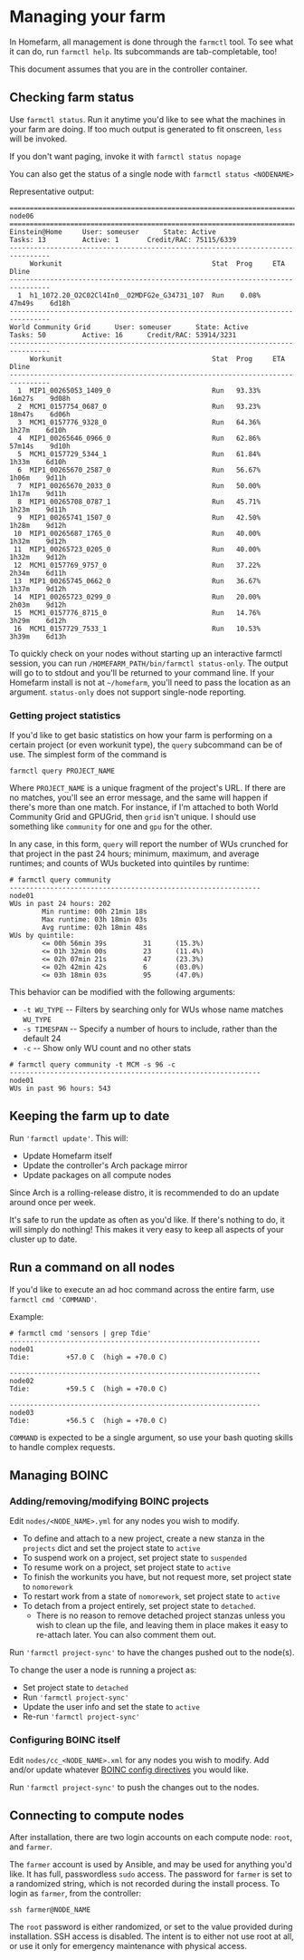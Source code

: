 # Managing your farm

In Homefarm, all management is done through the `farmctl` tool. To see
what it can do, run `farmctl help`. Its subcommands are
tab-completable, too!

This document assumes that you are in the controller container.



## Checking farm status

Use `farmctl status`. Run it anytime you'd like to see what the
machines in your farm are doing. If too much output is generated to
fit onscreen, `less` will be invoked.

If you don't want paging, invoke it with `farmctl status nopage`

You can also get the status of a single node with `farmctl status <NODENAME>`

Representative output:
```
================================================================================
node06
================================================================================
Einstein@Home     User: someuser      State: Active
Tasks: 13         Active: 1       Credit/RAC: 75115/6339
--------------------------------------------------------------------------------
     Workunit                                     Stat  Prog     ETA      Dline
--------------------------------------------------------------------------------
  1  h1_1072.20_O2C02Cl4In0__O2MDFG2e_G34731_107  Run    0.08%   47m49s    6d18h
--------------------------------------------------------------------------------
World Community Grid      User: someuser      State: Active
Tasks: 50         Active: 16      Credit/RAC: 53914/3231
--------------------------------------------------------------------------------
     Workunit                                     Stat  Prog     ETA      Dline
--------------------------------------------------------------------------------
  1  MIP1_00265053_1409_0                         Run   93.33%   16m27s    9d08h
  2  MCM1_0157754_0687_0                          Run   93.23%   18m47s    6d06h
  3  MCM1_0157776_9328_0                          Run   64.36%    1h27m    6d10h
  4  MIP1_00265646_0966_0                         Run   62.86%   57m14s    9d10h
  5  MCM1_0157729_5344_1                          Run   61.84%    1h33m    6d10h
  6  MIP1_00265670_2587_0                         Run   56.67%    1h06m    9d11h
  7  MIP1_00265670_2033_0                         Run   50.00%    1h17m    9d11h
  8  MIP1_00265708_0787_1                         Run   45.71%    1h23m    9d11h
  9  MIP1_00265741_1507_0                         Run   42.50%    1h28m    9d12h
 10  MIP1_00265687_1765_0                         Run   40.00%    1h32m    9d12h
 11  MIP1_00265723_0205_0                         Run   40.00%    1h32m    9d12h
 12  MCM1_0157769_9757_0                          Run   37.22%    2h34m    6d11h
 13  MIP1_00265745_0662_0                         Run   36.67%    1h37m    9d12h
 14  MIP1_00265723_0299_0                         Run   20.00%    2h03m    9d12h
 15  MCM1_0157776_8715_0                          Run   14.76%    3h29m    6d12h
 16  MCM1_0157729_7533_1                          Run   10.53%    3h39m    6d13h
```

To quickly check on your nodes without starting up an interactive
farmctl session, you can run `/HOMEFARM_PATH/bin/farmctl
status-only`. The output will go to to stdout and you'll be returned
to your command line. If your Homefarm install is not at `~/homefarm`,
you'll need to pass the location as an argument. `status-only` does
not support single-node reporting.

### Getting project statistics

If you'd like to get basic statistics on how your farm is performing
on a certain project (or even workunit type), the `query` subcommand
can be of use. The simplest form of the command is

`farmctl query PROJECT_NAME`

Where `PROJECT_NAME` is a unique fragment of the project's URL. If
there are no matches, you'll see an error message, and the same will
happen if there's more than one match. For instance, if I'm attached
to both World Community Grid and GPUGrid, then `grid` isn't unique. I
should use something like `community` for one and `gpu` for the other.

In any case, in this form, `query` will report the number of WUs
crunched for that project in the past 24 hours; minimum, maximum, and
average runtimes; and counts of WUs bucketed into quintiles by
runtime:

```
# farmctl query community
--------------------------------------------------------------
node01
WUs in past 24 hours: 202
        Min runtime: 00h 21min 18s
        Max runtime: 03h 18min 03s
        Avg runtime: 02h 18min 48s
WUs by quintile:
        <= 00h 56min 39s         31      (15.3%)
        <= 01h 32min 00s         23      (11.4%)
        <= 02h 07min 21s         47      (23.3%)
        <= 02h 42min 42s         6       (03.0%)
        <= 03h 18min 03s         95      (47.0%)
```

This behavior can be modified with the following arguments:

- `-t WU_TYPE` -- Filters by searching only for WUs whose name matches
  `WU_TYPE`
- `-s TIMESPAN` -- Specify a number of hours to include, rather than
  the default 24
- `-c` -- Show only WU count and no other stats

```
# farmctl query community -t MCM -s 96 -c
--------------------------------------------------------------
node01
WUs in past 96 hours: 543
```


## Keeping the farm up to date

Run `'farmctl update'`. This will:

* Update Homefarm itself
* Update the controller's Arch package mirror
* Update packages on all compute nodes

Since Arch is a rolling-release distro, it is recommended to do an
update around once per week.

It's safe to run the update as often as you'd like. If there's
nothing to do, it will simply do nothing! This makes it very easy to
keep all aspects of your cluster up to date.



## Run a command on all nodes

If you'd like to execute an ad hoc command across the entire farm, use
`farmctl cmd 'COMMAND'`.

Example:

```
# farmctl cmd 'sensors | grep Tdie'
--------------------------------------------------------------
node01
Tdie:         +57.0 C  (high = +70.0 C)

--------------------------------------------------------------
node02
Tdie:         +59.5 C  (high = +70.0 C)

--------------------------------------------------------------
node03
Tdie:         +56.5 C  (high = +70.0 C)
```

`COMMAND` is expected to be a single argument, so use your bash
quoting skills to handle complex requests.



## Managing BOINC

### Adding/removing/modifying BOINC projects

Edit `nodes/<NODE_NAME>.yml` for any nodes you wish to modify.

* To define and attach to a new project, create a new stanza in the
  `projects` dict and set the project state to `active`
* To suspend work on a project, set project state to `suspended`
* To resume work on a project, set project state to `active`
* To finish the workunits you have, but not request more, set project state to `nomorework`
* To restart work from a state of `nomorework`, set project state to `active`
* To detach from a project entirely, set project state to `detached`.
  * There is no reason to remove detached project stanzas unless you
    wish to clean up the file, and leaving them in place makes it easy
    to re-attach later. You can also comment them out.

Run `'farmctl project-sync'` to have the changes pushed out to
the node(s).

To change the user a node is running a project as:

* Set project state to `detached`
* Run  `'farmctl project-sync'`
* Update the user info and set the state to `active`
* Re-run  `'farmctl project-sync'`

### Configuring BOINC itself

Edit `nodes/cc_<NODE_NAME>.xml` for any nodes you wish to modify. Add
and/or update whatever [BOINC config
directives](https://boinc.berkeley.edu/wiki/Client_configuration) you
would like.

Run `'farmctl project-sync'` to push the changes out to the nodes.


## Connecting to compute nodes

After installation, there are two login accounts on each compute node:
`root`, and `farmer`.

The `farmer` account is used by Ansible, and may be used for anything
you'd like. It has full, passwordless `sudo` access. The password for
`farmer` is set to a randomized string, which is not recorded during
the install process. To login as `farmer`, from the controller:

`ssh farmer@NODE_NAME`

The `root` password is either randomized, or set to the value provided
during installation. SSH access is disabled. The intent is to either
not use root at all, or use it only for emergency maintenance with
physical access.




